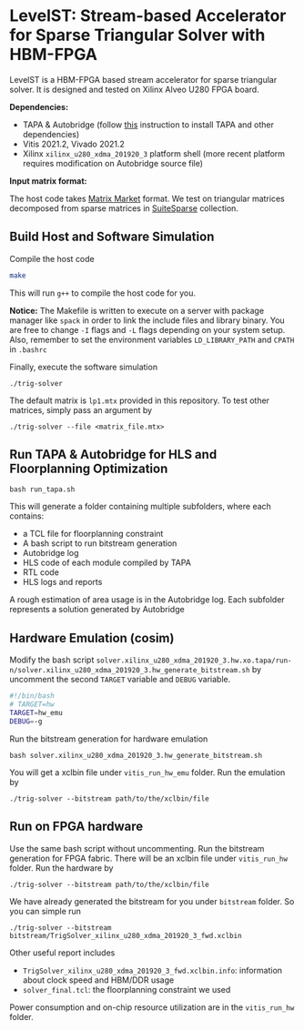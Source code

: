 # LevelST: Stream-based Accelerator for Sparse Triangular Solver with HBM-FPGA

LevelST is a HBM-FPGA based stream accelerator for sparse triangular solver. It is designed and tested on Xilinx Alveo U280 FPGA board.

**Dependencies:**

- TAPA & Autobridge (follow [this](https://tapa.readthedocs.io/en/release/installation.html) instruction to install TAPA and other dependencies)
- Vitis 2021.2, Vivado 2021.2
- Xilinx `xilinx_u280_xdma_201920_3` platform shell (more recent platform requires modification on Autobridge source file)

**Input matrix format:**

The host code takes [Matrix Market](https://math.nist.gov/MatrixMarket/formats.html) format. We test on triangular matrices decomposed from sparse matrices in [SuiteSparse](https://sparse.tamu.edu) collection. 

## Build Host and Software Simulation

Compile the host code

```bash
make
```
This will run `g++` to compile the host code for you.

**Notice:** The Makefile is written to execute on a server with package manager like `spack` in order to link the include files and library binary. You are free to change `-I` flags and `-L` flags depending on your system setup. Also, remember to set the environment variables `LD_LIBRARY_PATH` and `CPATH` in `.bashrc`

Finally, execute the software simulation
```
./trig-solver
```
The default matrix is `lp1.mtx` provided in this repository. To test other matrices, simply pass an argument by
```
./trig-solver --file <matrix_file.mtx>
```

## Run TAPA & Autobridge for HLS and Floorplanning Optimization

```
bash run_tapa.sh
```

This will generate a folder containing multiple subfolders, where each contains:

- a TCL file for floorplanning constraint
- A bash script to run bitstream generation
- Autobridge log
- HLS code of each module compiled by TAPA
- RTL code
- HLS logs and reports

A rough estimation of area usage is in the Autobridge log. Each subfolder represents a solution generated by Autobridge

## Hardware Emulation (cosim)

Modify the bash script `solver.xilinx_u280_xdma_201920_3.hw.xo.tapa/run-n/solver.xilinx_u280_xdma_201920_3.hw_generate_bitstream.sh` by uncomment the second `TARGET` variable and `DEBUG` variable.

```bash
#!/bin/bash
# TARGET=hw
TARGET=hw_emu
DEBUG=-g
```

Run the bitstream generation for hardware emulation

```
bash solver.xilinx_u280_xdma_201920_3.hw_generate_bitstream.sh
```
You will get a xclbin file under `vitis_run_hw_emu` folder. Run the emulation by

```
./trig-solver --bitstream path/to/the/xclbin/file
```

## Run on FPGA hardware
Use the same bash script without uncommenting. Run the bitstream generation for FPGA fabric. There will be an xclbin file under `vitis_run_hw` folder. Run the hardware by
```
./trig-solver --bitstream path/to/the/xclbin/file
```

We have already generated the bitstream for you under `bitstream` folder. So you can simple run
```
./trig-solver --bitstream bitstream/TrigSolver_xilinx_u280_xdma_201920_3_fwd.xclbin
```

Other useful report includes

- `TrigSolver_xilinx_u280_xdma_201920_3_fwd.xclbin.info`: information about clock speed and HBM/DDR usage
- `solver_final.tcl`: the floorplanning constraint we used

Power consumption and on-chip resource utilization are in the `vitis_run_hw` folder.
